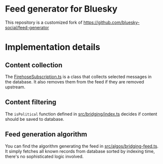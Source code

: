 # Feed generator for Bluesky

This repository is a customized fork of https://github.com/bluesky-social/feed-generator

# Implementation details

## Content collection

The [FirehoseSubscription.ts](src/FirehoseSubscription.ts) is a class that collects selected messages in the database. It also removes them from the feed if they are removed upstream.

## Content filtering

The `isPolitical` function defined in [src/bridging/index.ts](src/bridging/index.ts) decides if content should be saved to database. 

## Feed generation algorithm

You can find the algorithm generating the feed in [src/algos/bridging-feed.ts](src/algos/bridging-feed.ts). It simply fetches all known records from database sorted by indexing time, there's no sophisticated logic involved.
